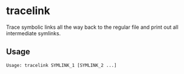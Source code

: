 # tracelink
Trace symbolic links all the way back to the regular file and print out all
intermediate symlinks.

## Usage
`Usage: tracelink SYMLINK_1 [SYMLINK_2 ...]`
